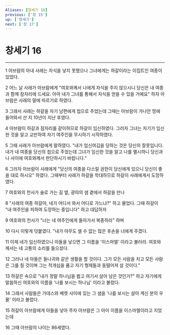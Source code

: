 ```yaml
---
Aliases: [창세기 16]
previous: ['창 15']
up: ['창세기']
next: ['창 17']
---
```

# 창세기 16

***


1 아브람의 아내 사래는 자식을 낳지 못했으나 그녀에게는 하갈이라는 이집트인 여종이 있었다. 

2 어느 날 사래가 아브람에게 "여호와께서 나에게 자식을 주지 않으시니 당신은 내 여종과 함께 잠자리에 드세요. 아마 내가 그녀를 통해서 자식을 얻을 수 있을 거예요" 하자 아브람은 사래의 말에 따르기로 하였다. 

3 그래서 사래는 하갈을 자기 남편에게 첩으로 주었는데 그때는 아브람이 가나안 땅에 들어와서 산 지 10년이 지난 후였다. 

4 아브람이 하갈과 잠자리를 같이하므로 하갈이 임신하였다. 그러자 그녀는 자기가 임신한 것을 알고 교만하여 자기 여주인을 무시하기 시작하였다. 

5 그때 사래가 아브람에게 말하였다. "내가 업신여김을 당하는 것은 당신의 잘못입니다. 내가 내 여종을 당신의 첩으로 주었는데 그녀가 임신한 것을 알고 나를 멸시하니 당신과 나 사이에 여호와께서 판단하시기 바랍니다." 

6 그러자 아브람이 사래에게 "당신의 여종을 다스릴 권한이 당신에게 있으니 당신이 좋을 대로 하시오" 하였다. 그때부터 사래가 하갈을 학대하므로 하갈이 사래에게서 도망하였다. 

7 여호와의 천사가 술로 가는 길 옆, 광야의 샘 곁에서 하갈을 만나 

8 "사래의 여종 하갈아, 네가 어디서 와서 어디로 가느냐?" 하고 물었다. 그때 하갈이 "내 여주인을 피하여 도망하는 중입니다" 하고 대답하자 

9 여호와의 천사가 "너는 네 여주인에게 돌아가서 복종하라" 하며 

10 다시 이렇게 덧붙였다. "내가 아무도 셀 수 없는 많은 후손을 너에게 주겠다. 

11 이제 네가 임신하였으니 아들을 낳으면 그 이름을 '이스마엘' 이라고 불러라. 여호와께서는 네 고통의 소리를 들으셨다. 

12 그러나 네 아들은 들나귀와 같은 생활을 할 것이다. 그가 모든 사람을 치고 모든 사람은 그를 칠 것이며 그는 적개심을 품고 자기 형제들과 동떨어져 살 것이다." 

13 하갈은 속으로 "내가 정말 하나님을 뵙고 여기서 살아 남은 것인가?" 하고 자기에게 말씀하신 여호와의 이름을 '나를 보시는 하나님' 이라고 불렀다. 

14 그래서 사람들은 가데스와 베렛 사이에 있는 그 샘을 '나를 보시는 살아 계신 분의 우물' 이라고 불렀다. 

15 하갈이 아브람에게 아들을 낳아 주자 아브람은 그 아이 이름을 이스마엘이라고 지었는데 

16 그때 아브람의 나이는 86세였다.

